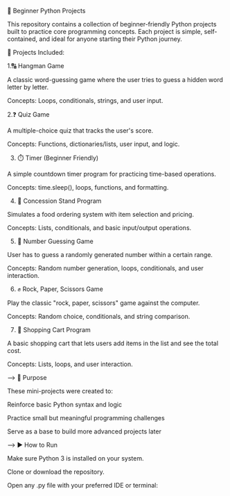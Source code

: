 🐍 Beginner Python Projects

This repository contains a collection of beginner-friendly Python projects built to practice core programming concepts. Each project is simple, self-contained, and ideal for anyone starting their Python journey.

📜 Projects Included:

1.🔠 Hangman Game

A classic word-guessing game where the user tries to guess a hidden word letter by letter.

Concepts: Loops, conditionals, strings, and user input.

2.❓ Quiz Game

A multiple-choice quiz that tracks the user's score.

Concepts: Functions, dictionaries/lists, user input, and logic.

3. ⏱️ Timer (Beginner Friendly)

A simple countdown timer program for practicing time-based operations.

Concepts: time.sleep(), loops, functions, and formatting.

4. 🍿 Concession Stand Program

Simulates a food ordering system with item selection and pricing.

Concepts: Lists, conditionals, and basic input/output operations.

5. 🔢 Number Guessing Game

User has to guess a randomly generated number within a certain range.

Concepts: Random number generation, loops, conditionals, and user interaction.

6. ✊ Rock, Paper, Scissors Game

Play the classic "rock, paper, scissors" game against the computer.

Concepts: Random choice, conditionals, and string comparison.

7. 🛒 Shopping Cart Program

A basic shopping cart that lets users add items in the list and see the total cost.

Concepts: Lists, loops, and user interaction.

--> 🚀 Purpose

These mini-projects were created to:

Reinforce basic Python syntax and logic

Practice small but meaningful programming challenges

Serve as a base to build more advanced projects later

--> ▶️ How to Run

Make sure Python 3 is installed on your system.

Clone or download the repository.

Open any .py file with your preferred IDE or terminal:

